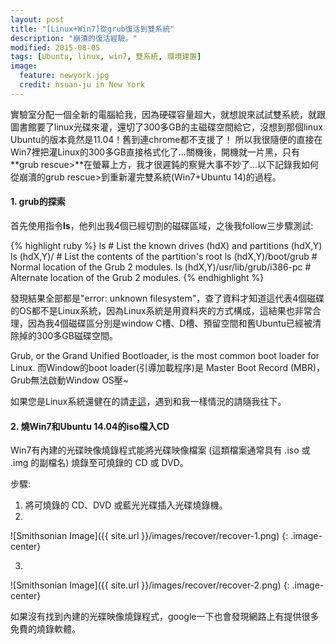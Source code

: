 ```yaml
---
layout: post
title: "[Linux+Win7]從grub復活到雙系統"
description: "崩潰的復活經驗。"
modified: 2015-08-05
tags: [Ubuntu, linux, win7, 雙系統, 環境建置]
image:
  feature: newyork.jpg
  credit: hsuan-ju in New York
---
```


實驗室分配一個全新的電腦給我，因為硬碟容量超大，就想說來試試雙系統，就跟圖書館要了linux光碟來灌，還切了300多GB的主磁碟空間給它，沒想到那個linux Ubuntu的版本竟然是11.04！舊到連chrome都不支援了！ 所以我很隨便的直接在Win7裡把灌Linux的300多GB直接格式化了...關機後，開機就一片黑，只有**grub rescue>**在螢幕上方，我才很遲鈍的察覺大事不妙了...以下記錄我如何從崩潰的grub rescue>到重新灌完雙系統(Win7+Ubuntu 14)的過程。

#### 1. grub的探索

首先使用指令**ls**，他列出我4個已經切割的磁碟區域，之後我follow三步驟測試:

{% highlight ruby %}
ls                               # List the known drives (hdX) and partitions (hdX,Y)
ls (hdX,Y)/                      # List the contents of the partition's root
ls (hdX,Y)/boot/grub             # Normal location of the Grub 2 modules.
ls (hdX,Y)/usr/lib/grub/i386-pc  # Alternate location of the Grub 2 modules.
{% endhighlight %}

發現結果全部都是"error: unknown filesystem"，查了資料才知道這代表4個磁碟的OS都不是Linux系統，因為Linux系統是用資料夾的方式構成，這結果也非常合理，因為我4個磁碟區分別是window C槽、D槽、預留空間和舊Ubuntu已經被清除掉的300多GB磁碟空間。

Grub, or the Grand Unified Bootloader, is the most common boot loader for Linux.
而Window的boot loader(引導加載程序)是 Master Boot Record (MBR)，Grub無法啟動Window OS壓~

如果您是Linux系統還健在的請<a href="http://ubuntuforums.org/showthread.php?t=1599293">走這</a>，遇到和我一樣情況的請隨我往下。

#### 2. 燒Win7和Ubuntu 14.04的iso檔入CD

Win7有內建的光碟映像燒錄程式能將光碟映像檔案 (這類檔案通常具有 .iso 或 .img 的副檔名) 燒錄至可燒錄的 CD 或 DVD。

步驟:

1. 將可燒錄的 CD、DVD 或藍光光碟插入光碟燒錄機。
2.

![Smithsonian Image]({{ site.url }}/images/recover/recover-1.png)
{: .image-center}

3.

![Smithsonian Image]({{ site.url }}/images/recover/recover-2.png)
{: .image-center}

如果沒有找到內建的光碟映像燒錄程式，google一下也會發現網路上有提供很多免費的燒錄軟體。

